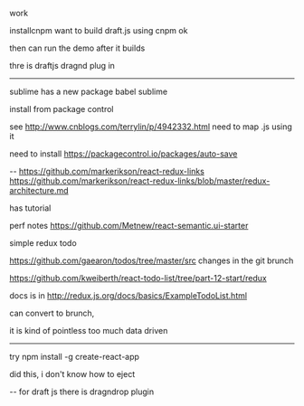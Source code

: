 work

installcnpm 
want to build draft.js using cnpm  ok

then can run the demo after it builds

thre is draftjs dragnd plug in
 
---
sublime has a new package babel sublime

install from package control

see http://www.cnblogs.com/terrylin/p/4942332.html
need to map .js using it


need to install
https://packagecontrol.io/packages/auto-save



--
https://github.com/markerikson/react-redux-links
https://github.com/markerikson/react-redux-links/blob/master/redux-architecture.md

has tutorial

perf notes
https://github.com/Metnew/react-semantic.ui-starter

simple redux  todo


https://github.com/gaearon/todos/tree/master/src
changes in the git brunch


https://github.com/kweiberth/react-todo-list/tree/part-12-start/redux

docs is in 
http://redux.js.org/docs/basics/ExampleTodoList.html

can convert to brunch,

it is kind of pointless too much data driven


---
try 
npm install -g create-react-app

did this, i don't know how to eject

--
for draft js
there is dragndrop plugin
